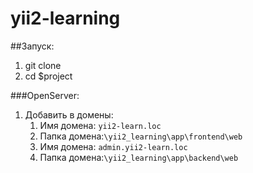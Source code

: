# yii2-learning

##Запуск:
1. git clone
2. cd $project

###OpenServer:
1. Добавить в домены:
    1. Имя домена: ```yii2-learn.loc```
    2. Папка домена:```\yii2_learning\app\frontend\web```
    3. Имя домена: ```admin.yii2-learn.loc```
    4. Папка домена:```\yii2_learning\app\backend\web```
  